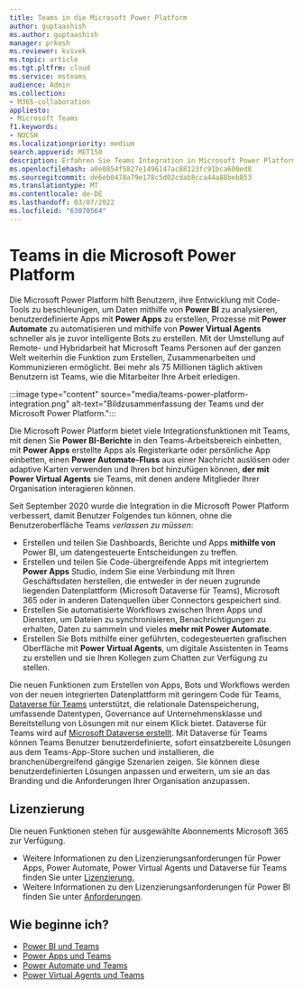 ```yaml
---
title: Teams in die Microsoft Power Platform
author: guptaashish
ms.author: guptaashish
manager: prkosh
ms.reviewer: kvivek
ms.topic: article
ms.tgt.pltfrm: cloud
ms.service: msteams
audience: Admin
ms.collection:
- M365-collaboration
appliesto:
- Microsoft Teams
f1.keywords:
- NOCSH
ms.localizationpriority: medium
search.appverid: MET150
description: Erfahren Sie Teams Integration in Microsoft Power Platform-Tools, einschließlich Power BI, Power-Apps, Power-Automatisierung und Power Virtual Agents.
ms.openlocfilehash: a0e0854f5827e1496147ac88123fc91bca600ed8
ms.sourcegitcommit: de6eb0478a79e178c5d02cdab8cca44a88beb853
ms.translationtype: MT
ms.contentlocale: de-DE
ms.lasthandoff: 03/07/2022
ms.locfileid: "63070564"
---
```

# <a name="teams-integration-with-microsoft-power-platform"></a>Teams in die Microsoft Power Platform

Die Microsoft Power Platform hilft Benutzern, ihre Entwicklung mit Code-Tools zu beschleunigen, um Daten mithilfe von **Power BI** zu analysieren, benutzerdefinierte Apps mit **Power Apps** zu erstellen, Prozesse mit **Power Automate** zu automatisieren und mithilfe von **Power Virtual Agents** schneller als je zuvor intelligente Bots zu erstellen. Mit der Umstellung auf Remote- und Hybridarbeit hat Microsoft Teams Personen auf der ganzen Welt weiterhin die Funktion zum Erstellen, Zusammenarbeiten und Kommunizieren ermöglicht. Bei mehr als 75 Millionen täglich aktiven Benutzern ist Teams, wie die Mitarbeiter Ihre Arbeit erledigen.

:::image type="content" source="media/teams-power-platform-integration.png" alt-text="Bildzusammenfassung der Teams und der Microsoft Power Platform.":::

Die Microsoft Power Platform bietet viele Integrationsfunktionen mit Teams, mit denen Sie **Power BI-Berichte** in den Teams-Arbeitsbereich einbetten, mit **Power Apps** erstellte Apps als Registerkarte oder persönliche App einbetten, einen **Power Automate-Fluss** aus einer Nachricht auslösen oder adaptive Karten verwenden und Ihren bot hinzufügen können, **der mit Power Virtual Agents** sie Teams, mit denen andere Mitglieder Ihrer Organisation interagieren können.

Seit September 2020 wurde die Integration in die Microsoft Power Platform verbessert, damit Benutzer Folgendes tun können, ohne die Benutzeroberfläche Teams *verlassen zu müssen*:

- Erstellen und teilen Sie Dashboards, Berichte und Apps **mithilfe von** Power BI, um datengesteuerte Entscheidungen zu treffen.
- Erstellen und teilen Sie Code-übergreifende Apps mit integriertem **Power Apps** Studio, indem Sie eine Verbindung mit Ihren Geschäftsdaten herstellen, die entweder in der neuen zugrunde liegenden Datenplattform (Microsoft Dataverse für Teams), Microsoft 365 oder in anderen Datenquellen über Connectors gespeichert sind.
- Erstellen Sie automatisierte Workflows zwischen Ihren Apps und Diensten, um Dateien zu synchronisieren, Benachrichtigungen zu erhalten, Daten zu sammeln und vieles **mehr mit Power Automate**.
- Erstellen Sie Bots mithilfe einer geführten, codegesteuerten grafischen Oberfläche mit **Power Virtual Agents**, um digitale Assistenten in Teams zu erstellen und sie Ihren Kollegen zum Chatten zur Verfügung zu stellen.

Die neuen Funktionen zum Erstellen von Apps, Bots und Workflows werden von der neuen integrierten Datenplattform mit geringem Code für Teams, [Dataverse für Teams](/powerapps/teams/overview-data-platform) unterstützt, die relationale Datenspeicherung, umfassende Datentypen, Governance auf Unternehmensklasse und Bereitstellung von Lösungen mit nur einem Klick bietet. Dataverse für Teams wird auf [Microsoft Dataverse erstellt](/powerapps/maker/common-data-service/data-platform-intro). Mit Dataverse für Teams können Teams Benutzer benutzerdefinierte, sofort einsatzbereite Lösungen aus dem Teams-App-Store suchen und installieren, die branchenübergreifend gängige Szenarien zeigen. Sie können diese benutzerdefinierten Lösungen anpassen und erweitern, um sie an das Branding und die Anforderungen Ihrer Organisation anzupassen.

## <a name="licensing"></a>Lizenzierung

Die neuen Funktionen stehen für ausgewählte Abonnements Microsoft 365 zur Verfügung.

- Weitere Informationen zu den Lizenzierungsanforderungen für Power Apps, Power Automate, Power Virtual Agents und Dataverse für Teams finden Sie unter [Lizenzierung.](/power-platform/admin/about-teams-environment)
- Weitere Informationen zu den Lizenzierungsanforderungen für Power BI finden Sie unter [Anforderungen](/power-bi/collaborate-share/service-collaborate-microsoft-teams).
 
## <a name="how-do-i-get-started"></a>Wie beginne ich?

- [Power BI und Teams](/power-bi/collaborate-share/service-collaborate-microsoft-teams)
- [Power Apps und Teams](/powerapps/teams/overview)
- [Power Automate und Teams](/power-automate/teams/overview)
- [Power Virtual Agents und Teams](/power-virtual-agents/teams/fundamentals-what-is-power-virtual-agents-teams)